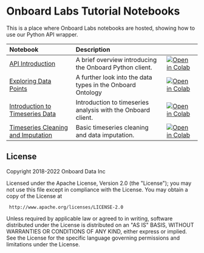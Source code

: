 # Onboard Labs Tutorial Notebooks

This is a place where Onboard Labs notebooks are hosted, showing how to use our Python API wrapper.


| Notebook     |      Description      |   |
|:----------|:-------------|:-------------|
| [API Introduction](https://github.com/onboard-labs/onboard-labs/blob/main/01_api_and_wrapper.ipynb)  | A brief overview introducing the Onboard Python client. |[![Open in Colab](https://colab.research.google.com/assets/colab-badge.svg)](https://githubtocolab.com/onboard-labs/onboard-labs/blob/main/01_api_and_wrapper.ipynb)
| [Exploring Data Points](https://github.com/onboard-labs/onboard-labs/blob/main/02_data-points-exploration-in-pandas.ipynb)  | A further look into the data types in the Onboard Ontology |[![Open in Colab](https://colab.research.google.com/assets/colab-badge.svg)](https://githubtocolab.com/onboard-labs/onboard-labs/blob/main/02_data-points-exploration-in-pandas.ipynb)|
| [Introduction to Timeseries Data](https://github.com/onboard-labs/onboard-labs/blob/main/03_time-series-analysis.ipynb)  | Introduction to timeseries analysis with the Onboard client. |[![Open in Colab](https://colab.research.google.com/assets/colab-badge.svg)](https://githubtocolab.com/onboard-labs/onboard-labs/blob/main/03_time-series-analysis.ipynb)| 
| [Timeseries Cleaning and Imputation](https://github.com/onboard-labs/onboard-labs/blob/main/04_timeseries_cleaning_and_imputation.ipynb)  | Basic timeseries cleaning and data imputation. |[![Open in Colab](https://colab.research.google.com/assets/colab-badge.svg)](https://githubtocolab.com/onboard-labs/onboard-labs/blob/main/04_timeseries_cleaning_and_imputation.ipynb)| 

## License

 Copyright 2018-2022 Onboard Data Inc

 Licensed under the Apache License, Version 2.0 (the "License");
 you may not use this file except in compliance with the License.
 You may obtain a copy of the License at

     http://www.apache.org/licenses/LICENSE-2.0

 Unless required by applicable law or agreed to in writing, software
 distributed under the License is distributed on an "AS IS" BASIS,
 WITHOUT WARRANTIES OR CONDITIONS OF ANY KIND, either express or implied.
 See the License for the specific language governing permissions and
 limitations under the License.